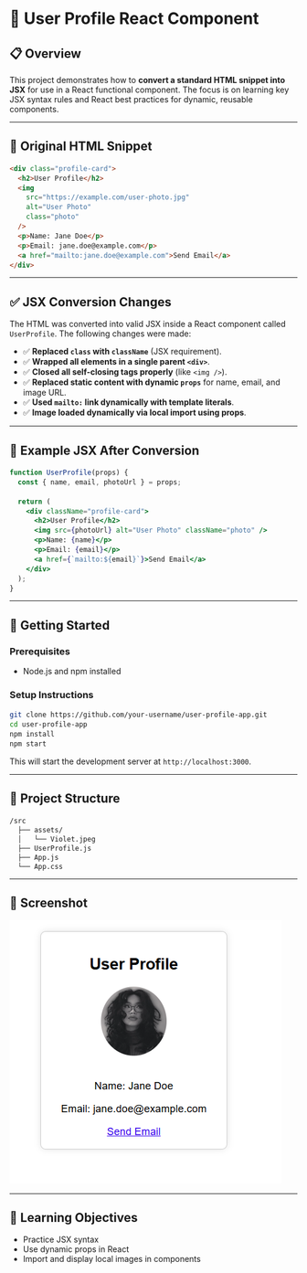 # 🧩 User Profile React Component

## 📋 Overview

This project demonstrates how to **convert a standard HTML snippet into JSX** for use in a React functional component. The focus is on learning key JSX syntax rules and React best practices for dynamic, reusable components.

---

## 🔄 Original HTML Snippet

```html
<div class="profile-card">
  <h2>User Profile</h2>
  <img
    src="https://example.com/user-photo.jpg"
    alt="User Photo"
    class="photo"
  />
  <p>Name: Jane Doe</p>
  <p>Email: jane.doe@example.com</p>
  <a href="mailto:jane.doe@example.com">Send Email</a>
</div>
```

---

## ✅ JSX Conversion Changes

The HTML was converted into valid JSX inside a React component called `UserProfile`. The following changes were made:

- ✅ **Replaced `class` with `className`** (JSX requirement).
- ✅ **Wrapped all elements in a single parent `<div>`**.
- ✅ **Closed all self-closing tags properly** (like `<img />`).
- ✅ **Replaced static content with dynamic `props`** for name, email, and image URL.
- ✅ **Used `mailto:` link dynamically with template literals**.
- ✅ **Image loaded dynamically via local import using props**.

---

## 🧠 Example JSX After Conversion

```jsx
function UserProfile(props) {
  const { name, email, photoUrl } = props;

  return (
    <div className="profile-card">
      <h2>User Profile</h2>
      <img src={photoUrl} alt="User Photo" className="photo" />
      <p>Name: {name}</p>
      <p>Email: {email}</p>
      <a href={`mailto:${email}`}>Send Email</a>
    </div>
  );
}
```

---

## 🚀 Getting Started

### Prerequisites

- Node.js and npm installed

### Setup Instructions

```bash
git clone https://github.com/your-username/user-profile-app.git
cd user-profile-app
npm install
npm start
```

This will start the development server at `http://localhost:3000`.

---

## 📁 Project Structure

```
/src
  ├── assets/
  │   └── Violet.jpeg
  ├── UserProfile.js
  ├── App.js
  └── App.css
```

---

## 📸 Screenshot

![alt text](image-1.png)

---

## 🧠 Learning Objectives

- Practice JSX syntax
- Use dynamic props in React
- Import and display local images in components
